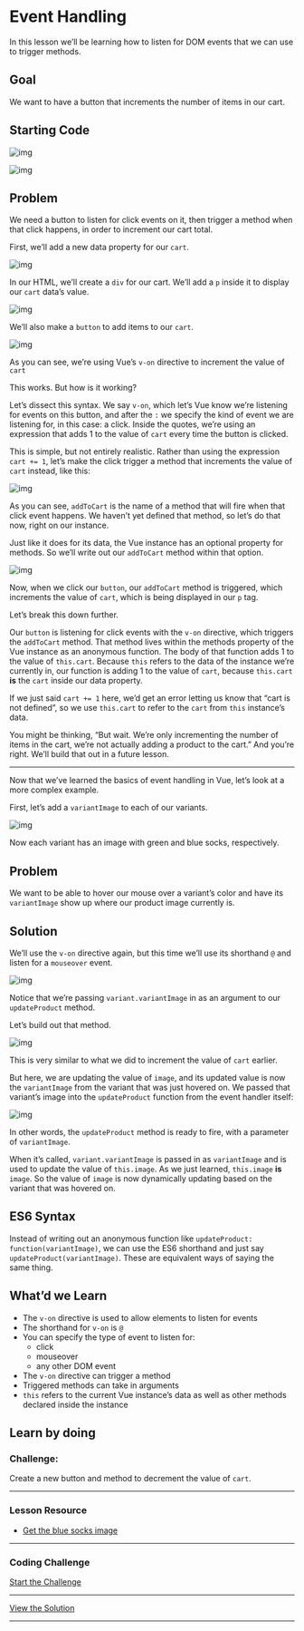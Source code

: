 # Event Handling

In this lesson we’ll be learning how to listen for DOM events that we can use to trigger methods.

## Goal

We want to have a button that increments the number of items in our cart.

## Starting Code

![img](https://firebasestorage.googleapis.com/v0/b/vue-mastery.appspot.com/o/flamelink%2Fmedia%2F1578365514968_0.png?alt=media&token=92c912ef-8d69-4141-b35a-de9dbc2b1270)

![img](https://firebasestorage.googleapis.com/v0/b/vue-mastery.appspot.com/o/flamelink%2Fmedia%2F1578365514969_1.png?alt=media&token=950fb8e1-4e5e-4535-b858-29c13a3e8109)

## Problem

We need a button to listen for click events on it, then trigger a  method when that click happens, in order to increment our cart total.

First, we’ll add a new data property for our `cart`.

![img](https://firebasestorage.googleapis.com/v0/b/vue-mastery.appspot.com/o/flamelink%2Fmedia%2F1578365523381_2.png?alt=media&token=21ce79db-a74e-4671-8402-bf90768e9653)

In our HTML, we’ll create a `div` for our cart. We’ll add a `p` inside it to display our `cart` data’s value.

![img](https://firebasestorage.googleapis.com/v0/b/vue-mastery.appspot.com/o/flamelink%2Fmedia%2F1578365528394_3.png?alt=media&token=511ca532-b320-4e4b-8564-ea86bc7bbae4)

We’ll also make a `button` to add items to our `cart`.

![img](https://firebasestorage.googleapis.com/v0/b/vue-mastery.appspot.com/o/flamelink%2Fmedia%2F1578365528395_4.png?alt=media&token=301cc888-cbca-4afc-b97b-08a9eb630c8f)

As you can see, we’re using Vue’s `v-on` directive to increment the value of `cart`

This works. But how is it working?

Let’s dissect this syntax. We say `v-on`, which let’s Vue know we’re listening for events on this button, and after the `:` we specify the kind of event we are listening for, in this case: a  click. Inside the quotes, we’re using an expression that adds 1 to the  value of `cart` every time the button is clicked.

This is simple, but not entirely realistic. Rather than using the expression `cart += 1`, let’s make the click trigger a method that increments the value of `cart` instead, like this:

![img](https://firebasestorage.googleapis.com/v0/b/vue-mastery.appspot.com/o/flamelink%2Fmedia%2F1578365531725_5.png?alt=media&token=029a5801-78b8-4035-af45-f39fea9aa53e)

As you can see, `addToCart` is the name of a method that  will fire when that click event happens. We haven’t yet defined that  method, so let’s do that now, right on our instance.

Just like it does for its data, the Vue instance has an optional property for methods. So we’ll write out our `addToCart` method within that option.

![img](https://firebasestorage.googleapis.com/v0/b/vue-mastery.appspot.com/o/flamelink%2Fmedia%2F1578365533891_6.png?alt=media&token=225690f0-38f5-49e7-a3b0-8cfa9fc3ba93)

Now, when we click our `button`, our `addToCart` method is triggered, which increments the value of `cart`, which is being displayed in our `p` tag.

Let’s break this down further.

Our `button` is listening for click events with the `v-on` directive, which triggers the `addToCart` method. That method lives within the methods property of the Vue  instance as an anonymous function. The body of that function adds 1 to  the value of `this.cart`. Because `this` refers to the data of the instance we’re currently in, our function is adding 1 to the value of `cart`, because `this.cart` **is** the `cart` inside our data property.

If we just said `cart += 1` here, we’d get an error letting us know that “cart is not defined”, so we use `this.cart` to refer to the `cart` from `this` instance’s data.

You might be thinking, “But wait. We’re only incrementing the number  of items in the cart, we’re not actually adding a product to the cart.”  And you’re right. We’ll build that out in a future lesson.

------

Now that we’ve learned the basics of event handling in Vue, let’s look at a more complex example.

First, let’s add a `variantImage` to each of our variants.

![img](https://firebasestorage.googleapis.com/v0/b/vue-mastery.appspot.com/o/flamelink%2Fmedia%2F1578365535927_7.png?alt=media&token=79a96104-7e52-4f57-ba46-a74b27c30209)

Now each variant has an image with green and blue socks, respectively.

## Problem

We want to be able to hover our mouse over a variant’s color and have its `variantImage` show up where our product image currently is.

## Solution

We’ll use the `v-on` directive again, but this time we’ll use its shorthand `@` and listen for a `mouseover` event.

![img](https://firebasestorage.googleapis.com/v0/b/vue-mastery.appspot.com/o/flamelink%2Fmedia%2F1578365538442_8.png?alt=media&token=60751860-1451-4dcd-ad60-725af11ea42c)

Notice that we’re passing `variant.variantImage` in as an argument to our  `updateProduct` method.

Let’s build out that method.

![img](https://firebasestorage.googleapis.com/v0/b/vue-mastery.appspot.com/o/flamelink%2Fmedia%2F1578365541208_9.png?alt=media&token=32931119-4910-4e0e-a58d-b2f3311765b7)

This is very similar to what we did to increment the value of `cart` earlier.

But here, we are updating the value of `image`, and its updated value is now the `variantImage` from the variant that was just hovered on. We passed that variant’s image into the `updateProduct` function from the event handler itself:

![img](https://firebasestorage.googleapis.com/v0/b/vue-mastery.appspot.com/o/flamelink%2Fmedia%2F1578365543507_10.png?alt=media&token=0c0b1b5e-8667-4560-b544-6e3f695b7357)

In other words, the `updateProduct` method is ready to fire, with a parameter of  `variantImage`.

When it’s called, `variant.variantImage` is passed in as `variantImage` and is used to update the value of `this.image`. As we just learned, `this.image` **is** `image`. So the value of `image` is now dynamically updating based on the variant that was hovered on.

## ES6 Syntax

Instead of writing out an anonymous function like `updateProduct: function(variantImage)`, we can use the ES6 shorthand and just say `updateProduct(variantImage)`. These are equivalent ways of saying the same thing.

## What’d we Learn

- The `v-on` directive is used to allow elements to listen for events
- The shorthand for `v-on` is `@`
- You can specify the type of event to listen for:
  - click
  - mouseover
  - any other DOM event
- The `v-on` directive can trigger a method
- Triggered methods can take in arguments
- `this` refers to the current Vue instance’s data as well as other methods declared inside the instance

## Learn by doing

### Challenge:

Create a new button and method to decrement the value of `cart`.

---

### Lesson Resource

- [Get the blue socks image](https://www.vuemastery.com/images/challenges/vmSocks-blue-onWhite.jpg)

---

### Coding Challenge

[Start the Challenge](https://codepen.io/GreggPollack/pen/wNVGyJ) 

------

[View the Solution](https://codepen.io/GreggPollack/pen/QYeNQq)

---

